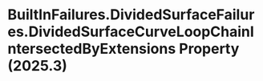 # BuiltInFailures.DividedSurfaceFailures.DividedSurfaceCurveLoopChainIntersectedByExtensions Property (2025.3)

﻿
